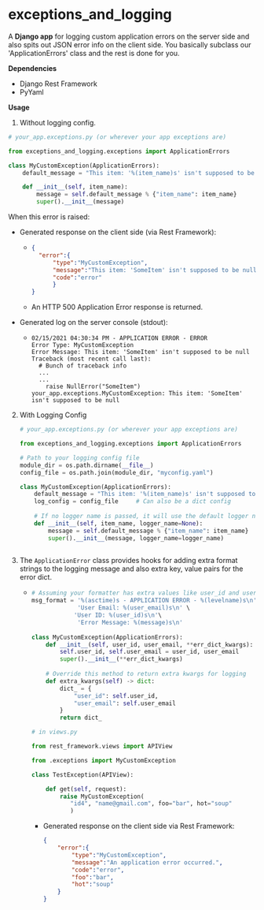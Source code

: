 # exceptions_and_logging

A **Django app** for logging custom application errors on the server side and also spits out JSON error info on the client side. You basically subclass our 'ApplicationErrors' class and the rest is done for you.



**Dependencies**

- Django Rest Framework
- PyYaml



**Usage**

1. Without logging config.

```python
# your_app.exceptions.py (or wherever your app exceptions are)

from exceptions_and_logging.exceptions import ApplicationErrors

class MyCustomException(ApplicationErrors):
    default_message = "This item: '%(item_name)s' isn't supposed to be null"

    def __init__(self, item_name):
        message = self.default_message % {"item_name": item_name}
        super().__init__(message)

```

When this error is raised:

- Generated response on the client side (via Rest Framework):

  - ```json
    {
      "error":{
          "type":"MyCustomException",
          "message":"This item: 'SomeItem' isn't supposed to be null",
          "code":"error"
          }
    }
    ```

  - An HTTP 500 Application Error response is returned.

- Generated log on the server console (stdout):

  - ```
    02/15/2021 04:30:34 PM - APPLICATION ERROR - ERROR
    Error Type: MyCustomException
    Error Message: This item: 'SomeItem' isn't supposed to be null
    Traceback (most recent call last):
      # Bunch of traceback info
      ...
      ...
        raise NullError("SomeItem")
    your_app.exceptions.MyCustomException: This item: 'SomeItem' isn't supposed to be null
    ```



2. With Logging Config

   ```python
   # your_app.exceptions.py (or wherever your app exceptions are)
   
   from exceptions_and_logging.exceptions import ApplicationErrors
   
   # Path to your logging config file
   module_dir = os.path.dirname(__file__)
   config_file = os.path.join(module_dir, "myconfig.yaml")
   
   class MyCustomException(ApplicationErrors):
       default_message = "This item: '%(item_name)s' isn't supposed to be null"
       log_config = config_file 	# Can also be a dict config
   	
       # If no logger name is passed, it will use the default logger name.
       def __init__(self, item_name, logger_name=None):
           message = self.default_message % {"item_name": item_name}
           super().__init__(message, logger_name=logger_name)
           
   ```

3. The ```ApplicationError``` class provides hooks for adding extra format strings to the logging message and also extra key, value pairs for the error dict.

   - ```python
     # Assuming your formatter has extra values like user_id and user_email
     msg_format = '%(asctime)s - APPLICATION ERROR - %(levelname)s\n' \
                  'User Email: %(user_email)s\n' \
         	     'User ID: %(user_id)s\n'\
                  'Error Message: %(message)s\n'
                 
     class MyCustomException(ApplicationErrors):
         def __init__(self, user_id, user_email, **err_dict_kwargs):
             self.user_id, self.user_email = user_id, user_email
             super().__init__(**err_dict_kwargs)
         
         # Override this method to return extra kwargs for logging
         def extra_kwargs(self) -> dict:
             dict_ = {
                 "user_id": self.user_id,
                 "user_email": self.user_email
             }
             return dict_
     ```

     ```python
     # in views.py
     
     from rest_framework.views import APIView
     
     from .exceptions import MyCustomException
     
     class TestException(APIView):
     
         def get(self, request):
             raise MyCustomException(
             	"id4", "name@gmail.com", foo="bar", hot="soup"
             	)
     
     ```

     - Generated response on the client side via Rest Framework:

       ```json
       {
           "error":{
               "type":"MyCustomException",
               "message":"An application error occurred.",
               "code":"error",
               "foo":"bar",
               "hot":"soup"
           }
       }
       ```

       
